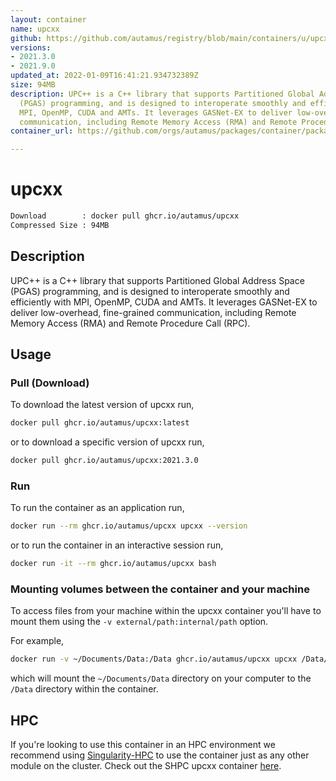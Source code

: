 ```yaml
---
layout: container
name: upcxx
github: https://github.com/autamus/registry/blob/main/containers/u/upcxx/spack.yaml
versions:
- 2021.3.0
- 2021.9.0
updated_at: 2022-01-09T16:41:21.934732389Z
size: 94MB
description: UPC++ is a C++ library that supports Partitioned Global Address Space
  (PGAS) programming, and is designed to interoperate smoothly and efficiently with
  MPI, OpenMP, CUDA and AMTs. It leverages GASNet-EX to deliver low-overhead, fine-grained
  communication, including Remote Memory Access (RMA) and Remote Procedure Call (RPC).
container_url: https://github.com/orgs/autamus/packages/container/package/upcxx

---
```

# upcxx
```bash 
Download        : docker pull ghcr.io/autamus/upcxx
Compressed Size : 94MB
```

## Description
UPC++ is a C++ library that supports Partitioned Global Address Space (PGAS) programming, and is designed to interoperate smoothly and efficiently with MPI, OpenMP, CUDA and AMTs. It leverages GASNet-EX to deliver low-overhead, fine-grained communication, including Remote Memory Access (RMA) and Remote Procedure Call (RPC).

## Usage
### Pull (Download)
To download the latest version of upcxx run,

```bash
docker pull ghcr.io/autamus/upcxx:latest
```

or to download a specific version of upcxx run,

```bash
docker pull ghcr.io/autamus/upcxx:2021.3.0
```
### Run
To run the container as an application run,
```bash
docker run --rm ghcr.io/autamus/upcxx upcxx --version
```

or to run the container in an interactive session run,
```bash
docker run -it --rm ghcr.io/autamus/upcxx bash
```

### Mounting volumes between the container and your machine
To access files from your machine within the upcxx container you'll have to mount them using the `-v external/path:internal/path` option.

For example,
```bash
docker run -v ~/Documents/Data:/Data ghcr.io/autamus/upcxx upcxx /Data/myData.csv
```
which will mount the `~/Documents/Data` directory on your computer to the `/Data` directory within the container.

## HPC
If you're looking to use this container in an HPC environment we recommend using [Singularity-HPC](https://singularity-hpc.readthedocs.io) to use the container just as any other module on the cluster. Check out the SHPC upcxx container [here](https://singularityhub.github.io/singularity-hpc/r/ghcr.io-autamus-upcxx/).